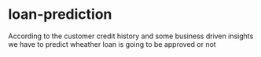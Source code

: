 # loan-prediction
According to the customer credit history and some business driven insights we have to predict wheather loan is going to be approved or not
